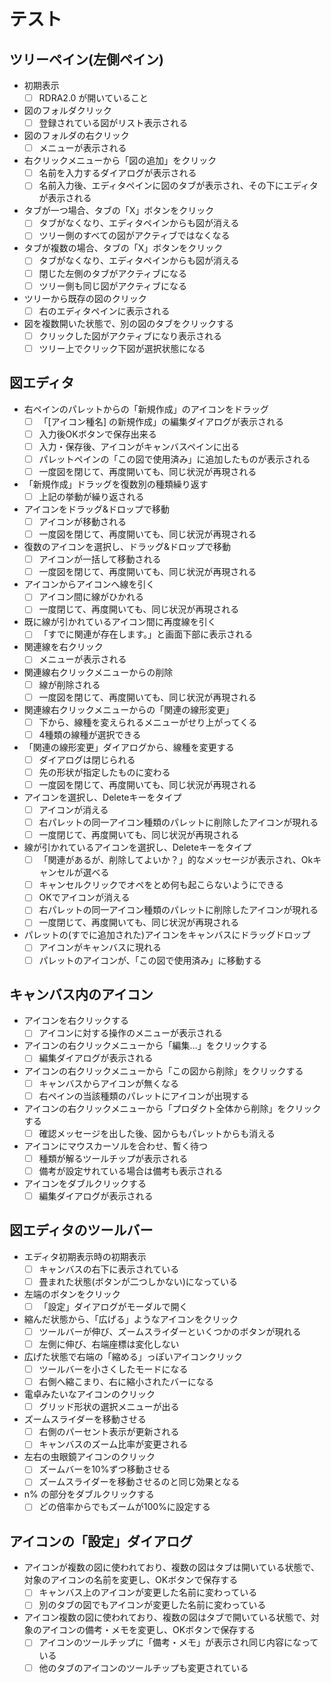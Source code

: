 # テスト

## ツリーペイン(左側ペイン)

- 初期表示
  - [ ] RDRA2.0 が開いていること
- 図のフォルダクリック
  - [ ] 登録されている図がリスト表示される
- 図のフォルダの右クリック
  - [ ] メニューが表示される
- 右クリックメニューから「図の追加」をクリック
  - [ ] 名前を入力するダイアログが表示される
  - [ ] 名前入力後、エディタペインに図のタブが表示され、その下にエディタが表示される
- タブが一つ場合、タブの「X」ボタンをクリック
  - [ ] タブがなくなり、エディタペインからも図が消える
  - [ ] ツリー側のすべての図がアクティブではなくなる
- タブが複数の場合、タブの「X」ボタンをクリック
  - [ ] タブがなくなり、エディタペインからも図が消える
  - [ ] 閉じた左側のタブがアクティブになる 
  - [ ] ツリー側も同じ図がアクティブになる
- ツリーから既存の図のクリック
  - [ ] 右のエディタペインに表示される
- 図を複数開いた状態で、別の図のタブをクリックする
  - [ ] クリックした図がアクティブになり表示される
  - [ ] ツリー上でクリック下図が選択状態になる

## 図エディタ

- 右ペインのパレットからの「新規作成」のアイコンをドラッグ
  - [ ] 「[アイコン種名] の新規作成」の編集ダイアログが表示される
  - [ ] 入力後OKボタンで保存出来る
  - [ ] 入力・保存後、アイコンがキャンバスペインに出る
  - [ ] パレットペインの「この図で使用済み」に追加したものが表示される
  - [ ] 一度図を閉じて、再度開いても、同じ状況が再現される
- 「新規作成」ドラッグを復数別の種類繰り返す
  - [ ] 上記の挙動が繰り返される
- アイコンをドラッグ&ドロップで移動
  - [ ] アイコンが移動される
  - [ ] 一度図を閉じて、再度開いても、同じ状況が再現される
- 復数のアイコンを選択し、ドラッグ&ドロップで移動
  - [ ] アイコンが一括して移動される
  - [ ] 一度図を閉じて、再度開いても、同じ状況が再現される
- アイコンからアイコンへ線を引く
  - [ ] アイコン間に線がひかれる
  - [ ] 一度閉じて、再度開いても、同じ状況が再現される
- 既に線が引かれているアイコン間に再度線を引く
  - [ ] 「すでに関連が存在します。」と画面下部に表示される
- 関連線を右クリック
  - [ ] メニューが表示される
- 関連線右クリックメニューからの削除
  - [ ] 線が削除される
  - [ ] 一度図を閉じて、再度開いても、同じ状況が再現される
- 関連線右クリックメニューからの「関連の線形変更」
  - [ ] 下から、線種を変えられるメニューがせり上がってくる
  - [ ] 4種類の線種が選択できる
- 「関連の線形変更」ダイアログから、線種を変更する
  - [ ] ダイアログは閉じられる
  - [ ] 先の形状が指定したものに変わる
  - [ ] 一度図を閉じて、再度開いても、同じ状況が再現される
- アイコンを選択し、Deleteキーをタイプ
  - [ ] アイコンが消える
  - [ ] 右パレットの同一アイコン種類のパレットに削除したアイコンが現れる
  - [ ] 一度閉じて、再度開いても、同じ状況が再現される
- 線が引かれているアイコンを選択し、Deleteキーをタイプ
  - [ ] 「関連があるが、削除してよいか？」的なメッセージが表示され、Okキャンセルが選べる
  - [ ] キャンセルクリックでオペをとめ何も起こらないようにできる
  - [ ] OKでアイコンが消える
  - [ ] 右パレットの同一アイコン種類のパレットに削除したアイコンが現れる
  - [ ] 一度閉じて、再度開いても、同じ状況が再現される
- パレットの(すでに追加された)アイコンをキャンバスにドラッグドロップ
  - [ ] アイコンがキャンバスに現れる
  - [ ] パレットのアイコンが、「この図で使用済み」に移動する

## キャンバス内のアイコン

- アイコンを右クリックする
  - [ ] アイコンに対する操作のメニューが表示される
- アイコンの右クリックメニューから「編集…」をクリックする
  - [ ] 編集ダイアログが表示される
- アイコンの右クリックメニューから「この図から削除」をクリックする
  - [ ] キャンバスからアイコンが無くなる
  - [ ] 右ペインの当該種類のパレットにアイコンが出現する
- アイコンの右クリックメニューから「プロダクト全体から削除」をクリックする
  - [ ] 確認メッセージを出した後、図からもパレットからも消える
- アイコンにマウスカーソルを合わせ、暫く待つ
  - [ ] 種類が解るツールチップが表示される
  - [ ] 備考が設定サれている場合は備考も表示される
- アイコンをダブルクリックする
  - [ ]  編集ダイアログが表示される

## 図エディタのツールバー

- エディタ初期表示時の初期表示
  - [ ] キャンバスの右下に表示されている
  - [ ] 畳まれた状態(ボタンが二つしかない)になっている
- 左端のボタンをクリック
  - [ ] 「設定」ダイアログがモーダルで開く
- 縮んだ状態から、「広げる」ようなアイコンをクリック
  - [ ] ツールバーが伸び、ズームスライダーといくつかのボタンが現れる 
  - [ ] 左側に伸び、右端座標は変化しない
- 広げた状態で右端の「縮める」っぽいアイコンクリック
  - [ ] ツールバーを小さくしたモードになる
  - [ ] 右側へ縮こまり、右に縮小されたバーになる
- 電卓みたいなアイコンのクリック
  - [ ] グリッド形状の選択メニューが出る
- ズームスライダーを移動させる
  - [ ] 右側のパーセント表示が更新される
  - [ ] キャンバスのズーム比率が変更される
- 左右の虫眼鏡アイコンのクリック
  - [ ] ズームバーを10%ずつ移動させる
  - [ ] ズームスライダーを移動させるのと同じ効果となる
- n% の部分をダブルクリックする
  - [ ] どの倍率からでもズームが100%に設定する

## アイコンの「設定」ダイアログ

- アイコンが複数の図に使われており、複数の図はタブは開いている状態で、対象のアイコンの名前を変更し、OKボタンで保存する
  - [ ] キャンバス上のアイコンが変更した名前に変わっている
  - [ ]  別のタブの図でもアイコンが変更した名前に変わっている
- アイコン複数の図に使われており、複数の図はタブで開いている状態で、対象のアイコンの備考・メモを変更し、OKボタンで保存する
  - [ ] アイコンのツールチップに「備考・メモ」が表示され同じ内容になっている
  - [ ] 他のタブのアイコンのツールチップも変更されている